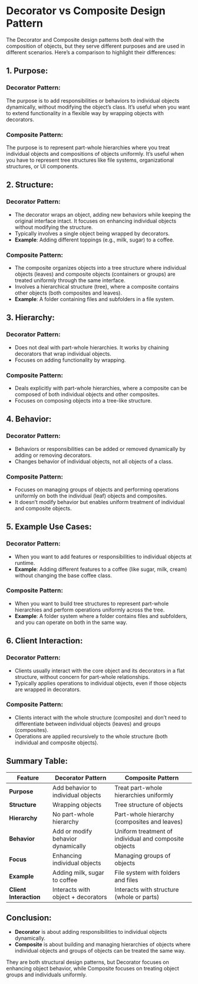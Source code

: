 # Decorator vs Composite Design Pattern

The Decorator and Composite design patterns both deal with the composition of objects, but they serve different purposes and are used in different scenarios. Here’s a comparison to highlight their differences:

## 1. Purpose:
### Decorator Pattern:
The purpose is to add responsibilities or behaviors to individual objects dynamically, without modifying the object’s class. It’s useful when you want to extend functionality in a flexible way by wrapping objects with decorators.

### Composite Pattern:
The purpose is to represent part-whole hierarchies where you treat individual objects and compositions of objects uniformly. It’s useful when you have to represent tree structures like file systems, organizational structures, or UI components.

## 2. Structure:
### Decorator Pattern:
- The decorator wraps an object, adding new behaviors while keeping the original interface intact. It focuses on enhancing individual objects without modifying the structure.
- Typically involves a single object being wrapped by decorators.
- **Example**: Adding different toppings (e.g., milk, sugar) to a coffee.

### Composite Pattern:
- The composite organizes objects into a tree structure where individual objects (leaves) and composite objects (containers or groups) are treated uniformly through the same interface.
- Involves a hierarchical structure (tree), where a composite contains other objects (both composites and leaves).
- **Example**: A folder containing files and subfolders in a file system.

## 3. Hierarchy:
### Decorator Pattern:
- Does not deal with part-whole hierarchies. It works by chaining decorators that wrap individual objects.
- Focuses on adding functionality by wrapping.

### Composite Pattern:
- Deals explicitly with part-whole hierarchies, where a composite can be composed of both individual objects and other composites.
- Focuses on composing objects into a tree-like structure.

## 4. Behavior:
### Decorator Pattern:
- Behaviors or responsibilities can be added or removed dynamically by adding or removing decorators.
- Changes behavior of individual objects, not all objects of a class.

### Composite Pattern:
- Focuses on managing groups of objects and performing operations uniformly on both the individual (leaf) objects and composites.
- It doesn’t modify behavior but enables uniform treatment of individual and composite objects.

## 5. Example Use Cases:
### Decorator Pattern:
- When you want to add features or responsibilities to individual objects at runtime.
- **Example**: Adding different features to a coffee (like sugar, milk, cream) without changing the base coffee class.

### Composite Pattern:
- When you want to build tree structures to represent part-whole hierarchies and perform operations uniformly across the tree.
- **Example**: A folder system where a folder contains files and subfolders, and you can operate on both in the same way.

## 6. Client Interaction:
### Decorator Pattern:
- Clients usually interact with the core object and its decorators in a flat structure, without concern for part-whole relationships.
- Typically applies operations to individual objects, even if those objects are wrapped in decorators.

### Composite Pattern:
- Clients interact with the whole structure (composite) and don’t need to differentiate between individual objects (leaves) and groups (composites).
- Operations are applied recursively to the whole structure (both individual and composite objects).

## Summary Table:

| Feature           | Decorator Pattern                    | Composite Pattern                                      |
|-------------------|--------------------------------------|-------------------------------------------------------|
| **Purpose**        | Add behavior to individual objects   | Treat part-whole hierarchies uniformly                 |
| **Structure**      | Wrapping objects                    | Tree structure of objects                              |
| **Hierarchy**      | No part-whole hierarchy              | Part-whole hierarchy (composites and leaves)           |
| **Behavior**       | Add or modify behavior dynamically   | Uniform treatment of individual and composite objects  |
| **Focus**          | Enhancing individual objects         | Managing groups of objects                             |
| **Example**        | Adding milk, sugar to coffee         | File system with folders and files                     |
| **Client Interaction** | Interacts with object + decorators | Interacts with structure (whole or parts)              |

## Conclusion:
- **Decorator** is about adding responsibilities to individual objects dynamically.
- **Composite** is about building and managing hierarchies of objects where individual objects and groups of objects can be treated the same way.

They are both structural design patterns, but Decorator focuses on enhancing object behavior, while Composite focuses on treating object groups and individuals uniformly.
